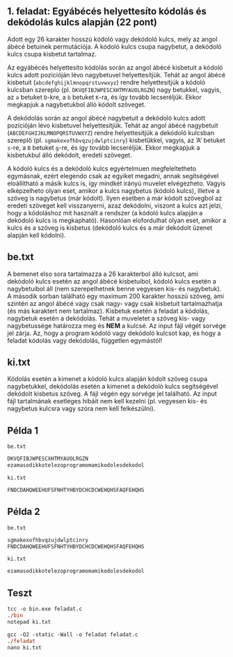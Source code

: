 ## 1. feladat: Egyábécés helyettesíto kódolás és dekódolás kulcs alapján (22 pont)

Adott egy 26 karakter hosszú kódoló vagy dekódoló kulcs, mely az angol ábécé betuinek permutációja. A kódoló kulcs csupa nagybetut, a dekódoló kulcs csupa kisbetut tartalmaz.

Az egyábécés helyettesíto kódolás során az angol ábécé kisbetuit a kódoló kulcs adott pozícióján lévo nagybetuvel helyettesítjük. Tehát az angol ábécé kisbetuit (`abcdefghijklmnopqrstuvwxyz`) rendre helyettesítjük a kódoló kulcsban szereplo (pl. `DKVQFIBJWPESCXHTMYAUOLRGZN`) nagy betukkel, vagyis, az `a` betuket `D`-kre, a `b` betuket `K`-ra, és így tovább lecseréljük. Ekkor megkapjuk a nagybetukbol álló kódolt szöveget.

A dekódolás során az angol ábécé nagybetuit a dekódoló kulcs adott pozícióján lévo kisbetuvel helyettesítjük. Tehát az angol ábécé nagybetuit (`ABCDEFGHIJKLMNOPQRSTUVWXYZ`) rendre helyettesítjük a dekódoló kulcsban szereplő (pl. `sgmakexofhbvqzujdwlptcinry`) kisbetűkkel, vagyis, az ’A’ betuket `s`-re, a `B` betuket `g`-re, és így tovább lecseréljük. Ekkor megkapjuk a kisbetukbul álló dekódolt, eredeti szöveget.

A kódoló kulcs és a dekódoló kulcs egyértelmuen megfeleltetheto egymásnak, ezért elegendo csak az egyiket megadni, annak segítségével eloállítható a másik kulcs is, így mindkét irányú muvelet elvégezheto. Vagyis elképzelheto olyan eset, amikor a kulcs nagybetus (kódoló kulcs), illetve a szöveg is nagybetus (már kódolt). Ilyen esetben a már kódolt szövegbol az eredeti szöveget kell visszanyerni, azaz dekódolni, viszont a kulcs azt jelzi, hogy a kódoláshoz mit használt a rendszer (a kódoló kulcs alapján a dekódoló kulcs is megkapható). Hasonlóan elofordulhat olyan eset, amikor a kulcs és a szöveg is kisbetus (dekódoló kulcs és a már dekódolt üzenet alapján kell kódolni).

## be.txt

A bemenet elso sora tartalmazza a 26 karakterbol álló kulcsot, ami dekódoló kulcs esetén az angol ábécé kisbetuibol, kódoló kulcs esetén a nagybetuibol áll (nem szerepelhetnek benne vegyesen kis- és nagybetuk). A második sorban található egy maximum 200 karakter hosszú szöveg, ami szintén az angol ábécé vagy csak nagy- vagy csak kisbetuit tartalmazhatja (és más karaktert nem tartalmaz). Kisbetuk esetén a feladat a kódolás, nagybetuk esetén a dekódolás. Tehát a muveletet a szöveg kis- vagy nagybetussége határozza meg és **NEM** a kulcsé. Az input fájl végét sorvége jel zárja. Az, hogy a program kódoló vagy dekódoló kulcsot kap, és hogy a feladat kódolás vagy dekódolás, független egymástól!

## ki.txt

Kódolás esetén a kimenet a kódoló kulcs alapján kódolt szöveg csupa nagybetukkel, dekódolás esetén a kimenet a dekódoló kulcs segítségével dekódolt kisbetus szöveg. A fájl végén egy sorvége jel található. Az input fájl tartalmának esetleges hibáit nem kell kezelni (pl. vegyesen kis- és nagybetus kulcsra vagy szóra nem kell felkészülni).

## Példa 1

`be.txt`

```ps
DKVQFIBJWPESCXHTMYAUOLRGZN
ezamasodikkotelezoprogramomamikodolesdekodol
```

`ki.txt`

```ps
FNDCDAHQWEEHUFSFNHTYHBYDCHCDCWEHQHSFAQFEHQHS
```

## Példa 2

`be.txt`

```ps
sgmakexofhbvqzujdwlptcinry
FNDCDAHQWEEHUFSFNHTYHBYDCHCDCWEHQHSFAQFEHQHS
```

`ki.txt`

```ps
ezamasodikkotelezoprogramomamikodolesdekodol
```

## Teszt

```ps
tcc -o bin.exe feladat.c
./bin
notepad ki.txt
```

```ps
gcc -O2 -static -Wall -o feladat feladat.c
./feladat
nano ki.txt
```
